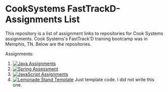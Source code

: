 # CookSystems FastTrackD-Assignments List
This repository is a list of assignment links to repositories for Cook Systems assignments. Cook Systems's FastTrack'D training bootcamp was in Memphis, TN. Below are the repositories.

Assignments:
1. [![Java Assignments](https://img.shields.io/badge/Java%20Assignments-View%20on%20GitHub-blue)](https://github.com/AMDphreak?tab=repositories&q=%22java-assignment%22&type=&language=&sort=)
2. [![Spring Assessment](https://img.shields.io/badge/Spring%20Assessment-View%20on%20GitHub-green)](https://github.com/AMDphreak?tab=repositories&q=spring-assessment&type=&language=&sort=)
3. [![JavaScript Assignments](https://img.shields.io/badge/JavaScript%20Assignments-View%20on%20GitHub-yellow)](https://github.com/AMDphreak?tab=repositories&q=%22js-assignment%22&type=&language=&sort=)
5. [![Lemonade Stand Template](https://img.shields.io/badge/Lemonade%20Stand%20Template-View%20on%20GitHub-orange)](https://github.com/AMDphreak?tab=repositories&q=lemonadestand&type=&language=&sort=) Just template code. I did not write this one.
